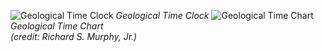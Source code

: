 ![Geological Time Clock][1] _Geological Time Clock_ ![Geological Time Chart][2] _Geological Time Chart  
(credit: Richard S. Murphy, Jr.)_

   [1]: https://cnx.org/resources/2a79e5e98b44f985b05c5c3b69463fb791d92bef/Figure_00_02_02.jpg
   [2]: https://cnx.org/resources/83abf8fd4dab007c261f6553aadab7a56e53de6b/Figure_00_02_03.jpg

